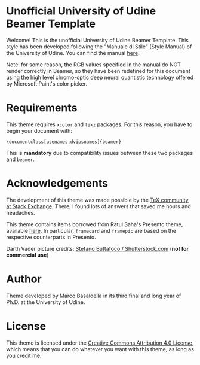 Unofficial University of Udine Beamer Template
==============================================

Welcome! This is the unofficial University of Udine Beamer Template. This style has been developed following the "Manuale di Stile" (Style Manual) of the University of Udine. You can find the manual [here](https://www.uniud.it/it/ateneo-uniud/ateneo-uniud/identita-visiva/manuali-immagine-stile/manuale-stile).

Note: for some reason, the RGB values specified in the manual do NOT render correctly in Beamer, so they have been redefined for this document using the high level chromo-optic deep neural quantistic technology offered by Microsoft Paint's color picker.

# Requirements

This theme requires `xcolor` and `tikz` packages. For this reason, you have to begin your document with:
```TeX
\documentclass[usenames,dvipsnames]{beamer}
```
This is **mandatory** due to compatibility issues between these two packages and `beamer`.

# Acknowledgements

The development of this theme was made possible by the [TeX community at Stack Exchange](http://tex.stackexchange.com/). There, I found lots of answers that saved me hours and headaches.

This theme contains items borrowed from Ratul Saha's Presento theme, available [here](https://github.com/RatulSaha/presento). In particular, `framecard` and `framepic` are based on the respective counterparts in Presento.

Darth Vader picture credits: [Stefano Buttafoco / Shutterstock.com](https://www.shutterstock.com/it/image-photo/san-benedetto-del-tronto-italy-may-282569735?src=Gy7YesGiMCm-Z7U5ypiWvw-1-11) (**not for commercial use**)

# Author

Theme developed by Marco Basaldella in its third final and long year of Ph.D. at the University of Udine.

# License

This theme is licensed under the [Creative Commons Attribution 4.0 License](https://creativecommons.org/licenses/by/4.0/), which means that you can do whatever you want with this theme, as long as you credit me.
